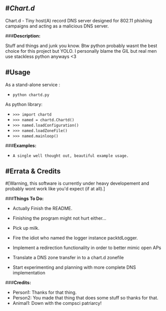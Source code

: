 #___Chart.d___
--

Chart.d - Tiny host(A) record DNS server designed for 802.11 phishing campaigns and acting as a malicious DNS server.

###__Description:__

Stuff and things and junk you know. Btw python probably wasnt the best choice for this project but YOLO. I personally blame the GIL but real men use stackless python anyways <3


#__Usage__
---

As a stand-alone service :
* `python chartd.py`

As python library:
* `>>> import chartd`
* `>>> named = chartd.Chartd()`
* `>>> named.loadConfiguration()`
* `>>> named.loadZoneFile()`
* `>>> named.mainloop()`

###__Examples:__

* `A single well thought out, beautiful example usage.`


#__Errata & Credits__
---

#[Warning, this software is currently under heavy developement and probably wont work like you'd expect (if at all).]

###__Things To Do:__
* Actually Finish the README.
* Finishing the program might not hurt either...
* Pick up milk.
* Fire the idiot who named the logger instance packtdLogger.

* Implement a redirection functionality in order to better mimic open APs
* Translate a DNS zone transfer in to a chart.d zonefile
* Start experimenting and planning with more complete DNS implementation 

###__Credits:__
* Person1: Thanks for that thing.
* Person2: You made that thing that does some stuff so thanks for that.
* Animal1: Down with the compsci patriarcy!

